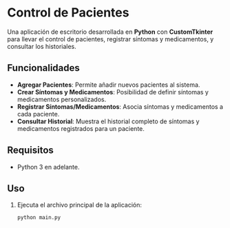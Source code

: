 # Control de Pacientes

Una aplicación de escritorio desarrollada en **Python** con **CustomTkinter** para llevar el control de pacientes, registrar síntomas y medicamentos, y consultar los historiales.

## Funcionalidades

- **Agregar Pacientes**: Permite añadir nuevos pacientes al sistema.
- **Crear Síntomas y Medicamentos**: Posibilidad de definir síntomas y medicamentos personalizados.
- **Registrar Síntomas/Medicamentos**: Asocia síntomas y medicamentos a cada paciente.
- **Consultar Historial**: Muestra el historial completo de síntomas y medicamentos registrados para un paciente.

## Requisitos

- Python 3 en adelante. 

## Uso

1. Ejecuta el archivo principal de la aplicación:
   ```bash
   python main.py
